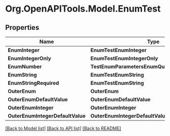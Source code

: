 # Org.OpenAPITools.Model.EnumTest

## Properties

Name | Type | Description | Notes
------------ | ------------- | ------------- | -------------
**EnumInteger** | **EnumTestEnumInteger** |  | [optional] 
**EnumIntegerOnly** | **EnumTestEnumIntegerOnly** |  | [optional] 
**EnumNumber** | **TestEnumParametersEnumQueryDoubleParameter** |  | [optional] 
**EnumString** | **EnumTestEnumString** |  | [optional] 
**EnumStringRequired** | **EnumTestEnumString** |  | 
**OuterEnum** | **OuterEnum** |  | [optional] 
**OuterEnumDefaultValue** | **OuterEnumDefaultValue** |  | [optional] 
**OuterEnumInteger** | **OuterEnumInteger** |  | [optional] 
**OuterEnumIntegerDefaultValue** | **OuterEnumIntegerDefaultValue** |  | [optional] 

[[Back to Model list]](../README.md#documentation-for-models) [[Back to API list]](../README.md#documentation-for-api-endpoints) [[Back to README]](../README.md)

